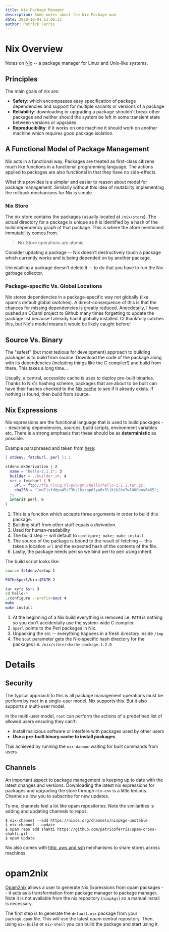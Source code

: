 ```yaml
---
title: Nix Package Manager 
description: Some notes about the Nix Package man
date: 2020-10-01 11:06:23
author: Patrick Ferris
---
```


# Nix Overview 

Notes on [Nix](https://nixos.org/) -- a package manager for Linux and Unix-like systems.

## Principles 

 The main goals of nix are: 

 - **Safety**: which encompasses easy specification of package dependencies and support for multiple variants or versions of a package
 - **Reliability**: downloading or upgrading a package shouldn't break other packages and neither should the system be left in some transient state between versions or upgrades. 
 - **Reproducibility**: if it works on one machine it should work on another machine which requires good package isolation.

## A Functional Model of Package Management 

 Nix acts in a functional way. Packages are treated as first-class citizens much like functions in a functional programming language. The actions applied to packages are also functional in that they have no side-effects. 

 What this provides is a simpler and easier to reason about model for package management. Similarly without this idea of mutability implementing the rollback mechanisms for Nix is simple. 

 ### Nix Store 

 The nix store contains the packages (usually located at `/nix/store`). The actual directory for a package is unique as it is identified by a hash of the build dependency graph of that package. This is where the afore mentioned immutability comes from.

> Nix Store operations are atomic

 Consider updating a package -- Nix doesn't destructively touch a package which currently works and is being depended on by another package.

 Uninstalling a package doesn't delete it -- to do that you have to run the Nix garbage collector. 

 ### Package-specific Vs. Global Locations 

 Nix stores dependencies in a package-specific way not globally (like opam's default global switches). A direct-consequence of this is that the chances for missing dependencies is greatly reduced. Anecdotally, I have pushed an OCaml project to Github many times forgetting to update the package list because I already had it globally installed. CI thankfully catches this, but Nix's model means it would be likely caught before!


## Source Vs. Binary 

The "safest" (but most tedious for development) approach to building packages is to build from source. Download the code of the package along with its dependencies (including things like the C compiler!) and build from there. This takes a long time... 

Usually, a central, accessible cache is uses to deploy pre-built binaries. Thanks to Nix's hashing scheme, packages that are about to be built can have their hashes checked to the [Nix cache](http://cache.nixos.org/) to see if it already exists. If nothing is found, then build from source. 

## Nix Expressions

Nix expressions are the functional language that is used to build packages -- describing dependencies, sources, build scripts, environment variables etc. There is a strong emphasis that these should be as **deterministic** as possible. 

Example paraphrased and taken from [here](https://nixos.org/manual/nix/stable/#sec-expression-syntax): 

```nix
{ stdenv, fetchurl, perl }: 1

stdenv.mkDerivation { 2
  name = "hello-2.1.1"; 3
  builder = ./builder.sh; 4
  src = fetchurl { 5
    url = ftp://ftp.nluug.nl/pub/gnu/hello/hello-2.1.1.tar.gz;
    sha256 = "1md7jsfd8pa45z73bz1kszpp01yw6x5ljkjk2hx7wl800any6465";
  };
  inherit perl; 6
}
```

1. This is a function which accepts three arguments in order to build this package. 
2. Building stuff from other stuff equals a *derivation*.
3. Used for human-readability
4. The build step -- will default to `configure; make; make install`
5. The source of the package is bound to the result of fetching -- this takes a location `url` and the expected hash of the contents of the file.
6. Lastly, the package needs perl so we bind perl to perl using inherit.

The build script looks like: 

```sh
source $stdenv/setup 1

PATH=$perl/bin:$PATH 2

tar xvfz $src 3
cd hello-*
./configure --prefix=$out 4
make
make install
```

1. At the beginning of a Nix build everything is removed i.e. `PATH` is nothing so you don't accidentally use the system-wide C compiler. 
2. `$perl` points to the Perl packages in Nix. 
3. Unpacking the src -- everything happens in a fresh directory inside `/tmp` 
4. The `$out` parameter gets the Nix-specific hash directory for the packages i.e. `/nix/store/<hash>-package.1.2.0` 

# Details 

## Security 

The typical approach to this is all package management operations must be perform by `root` in a single-user model. Nix supports this. But it also supports a multi-user model.

In the multi-user model, `root` can perform the actions of a predefined list of allowed users ensuring they can't: 

 - Install malicious software or interfere with packages used by other users 
 - **Use a pre-built binary cache to install packages**

This achieved by running the `nix-daemon` waiting for built commands from users. 

## Channels 

An important aspect to package management is keeping up to date with the latest changes and versions. Downloading the latest nix expressions for packages and upgrading the store through `nix-env` is a little tedious. Channels allow you to subscribe for new updates. 

To me, channels feel a lot like opam repositories. Note the similarities is adding and updating channels to repos. 

```
$ nix-channel --add https://nixos.org/channels/nixpkgs-unstable
$ nix-channel --update 
$ opam repo add shakti https://github.com/patricoferris/opam-cross-shakti.git 
$ opam update 
```

Nix also comes with [http, aws and ssh](https://nixos.org/manual/nix/stable/#sec-sharing-packages) mechanisms to share stores across machines.

# opam2nix 

[Opam2nix](https://github.com/timbertson/opam2nix) allows a user to generate Nix Expressions from opam packages -- it acts as a transformation from package manager to package manager. Note it is not available from the nix repository (`nixpkgs`) so a manual install is necessary.  

The first step is to generate the `default.nix` package from your `package.opam` file. This will use the latest opam central repository. Then, using `nix-build` or `nix-shell` you can build the package and start using it. 